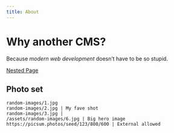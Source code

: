 ```yaml
---
title: About
---
```


# Why another CMS?

Because *modern web development* doesn’t have to be so stupid.

[Nested Page](/about/nested)

## Photo set

```gallery
random-images/1.jpg
random-images/2.jpg | My fave shot
random-images/3.jpg |
/assets/random-images/6.jpg | Big hero image
https://picsum.photos/seed/123/800/600 | External allowed
```

